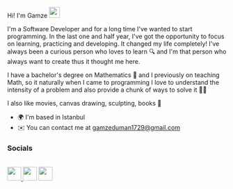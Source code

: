 Hi! I'm Gamze <img src="https://media.giphy.com/media/hvRJCLFzcasrR4ia7z/giphy.gif" width="25px">

I'm a Software Developer and for a long time I've wanted to start programming. In the last one and half year, I've got the opportunity to focus on learning, practicing and developing. It changed my life completely!
I've always been a curious person who loves to learn 🔍 and I'm that person who always want to create thus it thought me here. 

I have a bachelor's degree on Mathematics 🧮 and I previously on teaching Math, so it naturally when I came to programming I love to understand the intensity of a problem and also provide a chunk of ways to solve it 🤟🏻

I also like movies, canvas drawing, sculpting, books 💞

* 🌍  I'm based in Istanbul
* ✉️  You can contact me at [gamzeduman1729@gmail.com](mailto:gamzeduman1729@gmail.com)
  
### Socials

<br>
<a href="https://www.github.com/gamzeduman17" target="_blank" rel="noreferrer"><img src="https://raw.githubusercontent.com/danielcranney/readme-generator/main/public/icons/socials/github-dark.svg" width="32" height="32" />
</a> <a href="https://www.linkedin.com/in/gamzeduman" target="_blank" rel="noreferrer">
<img src="https://raw.githubusercontent.com/danielcranney/readme-generator/main/public/icons/socials/linkedin.svg" width="32" height="32" /></a> 
<img src="https://raw.githubusercontent.com/danielcranney/readme-generator/main/public/icons/socials/medium-dark.svg" width="32" height="32" />


